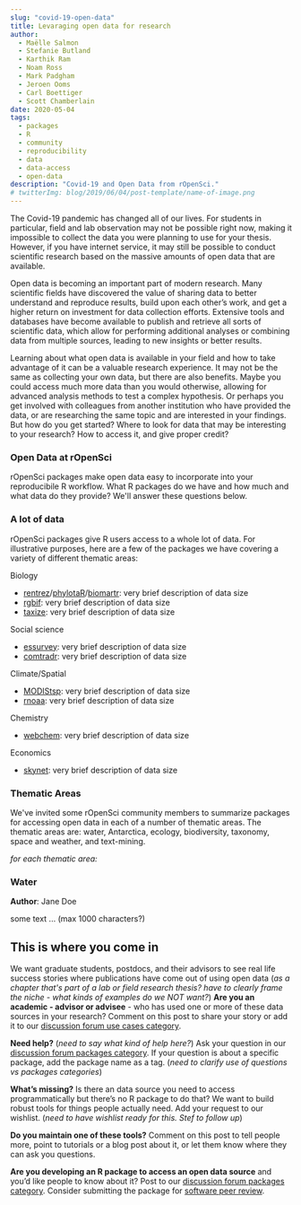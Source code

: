 ```yaml
---
slug: "covid-19-open-data"
title: Levaraging open data for research
author:
  - Maëlle Salmon
  - Stefanie Butland
  - Karthik Ram
  - Noam Ross
  - Mark Padgham
  - Jeroen Ooms
  - Carl Boettiger
  - Scott Chamberlain
date: 2020-05-04
tags:
  - packages
  - R
  - community
  - reproducibility
  - data
  - data-access
  - open-data
description: "Covid-19 and Open Data from rOpenSci."
# twitterImg: blog/2019/06/04/post-template/name-of-image.png
---
```

The Covid-19 pandemic has changed all of our lives. For students in particular, field and lab observation may not be possible right now, making it impossible to collect the data you were planning to use for your thesis. However, if you have internet service, it may still be possible to conduct scientific research based on the massive amounts of open data that are available.

Open data is becoming an important part of modern research. Many scientific fields have discovered the value of sharing data to better understand and reproduce results, build upon each other’s work, and get a higher return on investment for data collection efforts. Extensive tools and databases have become available to publish and retrieve all sorts of scientific data, which allow for performing additional analyses or combining data from multiple sources, leading to new insights or better results.

Learning about what open data is available in your field and how to take advantage of it can be a valuable research experience. It may not be the same as collecting your own data, but there are also benefits. Maybe you could access much more data than you would otherwise, allowing for advanced analysis methods to test a complex hypothesis. Or perhaps you get involved with colleagues from another institution who have provided the data, or are researching the same topic and are interested in your findings. But how do you get started? Where to look for data that may be interesting to your research? How to access it, and give proper credit?

### Open Data at rOpenSci

rOpenSci packages make open data easy to incorporate into your reproducibile R workflow. What R packages do we have and how much and what data do they provide? We'll answer these questions below.

### A lot of data

<!-- Below we'll cover a variety of research areas (see _Thematic Areas_),  -->

rOpenSci packages give R users access to a whole lot of data. For illustrative purposes, here are a few of the packages we have covering a variety of different thematic areas:

Biology

* [rentrez][]/[phylotaR][]/[biomartr][]: very brief description of data size
* [rgbif][]: very brief description of data size
* [taxize][]: very brief description of data size

Social science

* [essurvey][]: very brief description of data size
* [comtradr][]: very brief description of data size

Climate/Spatial

* [MODIStsp][]: very brief description of data size
* [rnoaa][]: very brief description of data size

Chemistry

* [webchem][]: very brief description of data size

Economics

* [skynet][]: very brief description of data size


### Thematic Areas

We've invited some rOpenSci community members to summarize packages for accessing open data in each of a number of thematic areas. The thematic areas are: water, Antarctica, ecology, biodiversity, taxonomy, space and weather, and text-mining.

_for each thematic area:_

### Water

**Author**: Jane Doe

some text ... (max 1000 characters?)

## This is where you come in

We want graduate students, postdocs, and their advisors to see real life success stories where publications have come out of using open data (_as a chapter that's part of a lab or field research thesis? have to clearly frame the niche - what kinds of examples do we NOT want?_) 
**Are you an academic - advisor or advisee** - who has used one or more of these data sources in your research?
Comment on this post to share your story or add it to our [discussion forum use cases category][]. 

**Need help?** (_need to say what kind of help here?_)
Ask your question in our [discussion forum packages category][]. 
If your question is about a specific package, add the package name as a tag. 
(_need to clarify use of questions vs packages categories_)

**What’s missing?** Is there an data source you need to access programmatically but there’s no R package to do that? 
We want to build robust tools for things people actually need. Add your request to our wishlist. 
(_need to have wishlist ready for this. Stef to follow up_)

**Do you maintain one of these tools?** 
Comment on this post to tell people more, point to tutorials or a blog post about it, or let them know where they can ask you questions.

**Are you developing an R package to access an open data source** and you’d like people to know about it?
Post to our [discussion forum packages category][].
Consider submitting the package for [software peer review][].



[biomartr]: https://docs.ropensci.org/biomartr
[rentrez]: https://docs.ropensci.org/rentrez
[phylotaR]: https://docs.ropensci.org/phylotaR
[rgbif]: https://docs.ropensci.org/rgbif
[rebird]: https://docs.ropensci.org/rebird
[auk]: https://docs.ropensci.org/auk
[MODIStsp]: https://docs.ropensci.org/MODIStsp
[rnoaa]: https://docs.ropensci.org/rnoaa
[rcrossref]: https://docs.ropensci.org/rcrossref
[webchem]: https://docs.ropensci.org/webchem
[taxize]: https://docs.ropensci.org/taxize
[skynet]: https://docs.ropensci.org/skynet
[essurvey]: https://docs.ropensci.org/essurvey
[comtradr]: https://docs.ropensci.org/comtradr
[software peer review]: https://devguide.ropensci.org/
[discussion forum packages category]: https://discuss.ropensci.org/c/packages/
[discussion forum use cases category]:https://discuss.ropensci.org/c/usecases/
